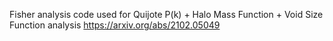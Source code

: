 Fisher analysis code used for Quijote P(k) + Halo Mass Function + Void Size Function analysis
https://arxiv.org/abs/2102.05049
